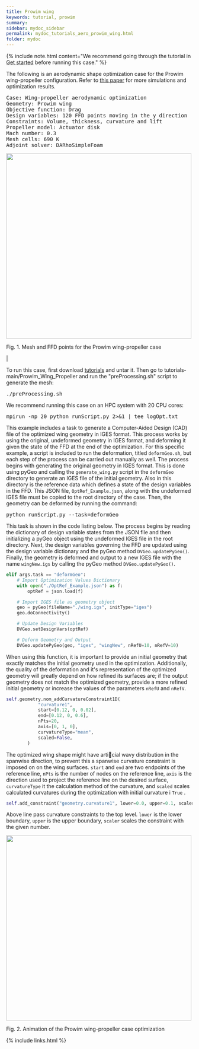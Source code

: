 ```yaml
---
title: Prowim wing
keywords: tutorial, prowim
summary: 
sidebar: mydoc_sidebar
permalink: mydoc_tutorials_aero_prowim_wing.html
folder: mydoc
---
```


{% include note.html content="We recommend going through the tutorial in [Get started](mydoc_get_started_download_docker.html) before running this case." %}

The following is an aerodynamic shape optimization case for the Prowim wing-propeller configuration. Refer to [this paper]([https://www.sciencedirect.com/science/article/abs/pii/S1270963822005508?via%3Dihub]) for more simulations and optimization results.

<pre>
Case: Wing-propeller aerodynamic optimization
Geometry: Prowim wing
Objective function: Drag
Design variables: 120 FFD points moving in the y direction
Constraints: Volume, thickness, curvature and lift
Propeller model: Actuator disk
Mach number: 0.3
Mesh cells: 690 K
Adjoint solver: DARhoSimpleFoam
</pre>

<img src="{{ site.url }}{{ site.baseurl }}/images/tutorials/Prowim_FFD.png" width="500" />

Fig. 1. Mesh and FFD points for the Prowim wing-propeller case

|

To run this case, first download [tutorials](https://github.com/DAFoam/tutorials/archive/main.tar.gz) and untar it. Then go to tutorials-main/Prowim_Wing_Propeller and run the "preProcessing.sh" script to generate the mesh:

<pre>
./preProcessing.sh
</pre>

We recommend running this case on an HPC system with 20 CPU cores:

<pre>
mpirun -np 20 python runScript.py 2>&1 | tee logOpt.txt
</pre>

This example includes a task to generate a Computer-Aided Design (CAD) file of the optimized wing geometry in IGES format.
This process works by using the original, undeformed geometry in IGES format, and deforming it given the state of the FFD at the end of the optimization.
For this specific example, a script is included to run the deformation, titled `deformGeo.sh`, but each step of the process can be carried out manually as well.
The process begins with generating the original geometry in IGES format.
This is done using pyGeo and calling the `generate_wing.py` script in the `deformGeo` directory to generate an IGES file of the initial geometry.
Also in this directory is the reference data which defines a state of the design variables in the FFD.
This JSON file, `OptRef_Example.json`, along with the undeformed IGES file must be copied to the root directory of the case.
Then, the geometry can be deformed by running the command:

<pre>
python runScript.py --task=deformGeo
</pre>

This task is shown in the code listing below.
The process begins by reading the dictionary of design variable states from the JSON file and then initializing a pyGeo object using the undeformed IGES file in the root directory.
Next, the design variables governing the FFD are updated using the design variable dictionary and the pyGeo method `DVGeo.updatePyGeo()`.
Finally, the geometry is deformed and output to a new IGES file with the name `wingNew.igs` by calling the pyGeo method `DVGeo.updatePyGeo()`.

```python
elif args.task == "deformGeo":
    # Import Optimization Values Dictionary
    with open("./OptRef_Example.json") as f:
        optRef = json.load(f)

    # Import IGES file as geometry object
    geo = pyGeo(fileName="./wing.igs", initType="iges")
    geo.doConnectivity()

    # Update Design Variables
    DVGeo.setDesignVars(optRef)

    # Deform Geometry and Output
    DVGeo.updatePyGeo(geo, "iges", "wingNew", nRefU=10, nRefV=10)
```

When using this function, it is important to provide an initial geometry that exactly matches the initial geometry used in the optimization.
Additionally, the quality of the deformation and it's representation of the optimized geometry will greatly depend on how refined its surfaces are; if the output geometry does not match the optimized geometry, provide a more refined initial geometry or increase the values of the parameters `nRefU` and `nRefV`.

```python
self.geometry.nom_addCurvatureConstraint1D(
            "curvature1",
            start=[0.12, 0, 0.02],
            end=[0.12, 0, 0.6],
            nPts=20,
            axis=[0, 1, 0],
            curvatureType="mean",
            scaled=False,
        )
```

The optimized wing shape might have articial wavy distribution in the spanwise direction, to prevent this a spanwise curvature constraint is imposed on on the wing surfaces. `start` and `end` are two endpoints of the reference line, `nPts` is the number of nodes on the reference line, `axis` is the direction used to project the reference line on the desired surface, `curvatureType` it the calculation method of the curvature, and `scaled` scales calculated curvatures during the optimization with initial curvature i `True` .

```python
self.add_constraint("geometry.curvature1", lower=0.0, upper=0.1, scaler=1.0)
```

Above line pass curvature constraints to the top level. `lower` is the lower boundary, `upper` is the upper boundary, `scaler` scales the constraint with the given number.

<img src="{{ site.url }}{{ site.baseurl }}/images/tutorials/Prowim_optimization_animation.gif" width="500" />

Fig. 2. Animation of the Prowim wing-propeller case optimization

{% include links.html %}
